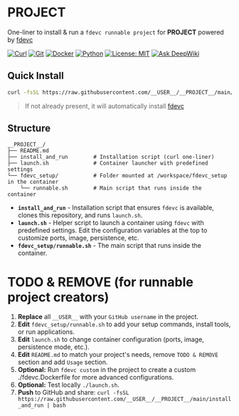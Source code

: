 # __PROJECT__

One-liner to install & run a `fdevc runnable project` for __PROJECT__ powered by [fdevc](https://github.com/philogicae/fast_dev_container)

[![Curl](https://img.shields.io/badge/curl-required-orange)](https://curl.se/)
[![Git](https://img.shields.io/badge/git-required-orange)](https://git-scm.com/)
[![Docker](https://img.shields.io/badge/docker-required-orange)](https://www.docker.com/get-started/)
[![Python](https://img.shields.io/badge/python-3.10%2B-blue)](https://www.python.org/downloads/)
[![License: MIT](https://img.shields.io/badge/License-MIT-yellow.svg)](https://opensource.org/licenses/MIT)
[![Ask DeepWiki](https://deepwiki.com/badge.svg)](https://deepwiki.com/__USER__/__PROJECT__)

## Quick Install

```bash
curl -fsSL https://raw.githubusercontent.com/__USER__/__PROJECT__/main/install_and_run | bash
```

> If not already present, it will automatically install [fdevc](https://github.com/philogicae/fast_dev_container)

## Structure

```
__PROJECT__/
├── README.md
├── install_and_run        # Installation script (curl one-liner)
├── launch.sh              # Container launcher with predefined settings
└── fdevc_setup/           # Folder mounted at /workspace/fdevc_setup in the container
    └── runnable.sh        # Main script that runs inside the container
```

- **`install_and_run`** - Installation script that ensures `fdevc` is available, clones this repository, and runs `launch.sh`.
- **`launch.sh`** - Helper script to launch a container using `fdevc` with predefined settings. Edit the configuration variables at the top to customize ports, image, persistence, etc.
- **`fdevc_setup/runnable.sh`** - The main script that runs inside the container.

# TODO & REMOVE (for runnable project creators)

1. **Replace** all `__USER__` with your `GitHub username` in the project.
2. **Edit** `fdevc_setup/runnable.sh` to add your setup commands, install tools, or run applications.
3. **Edit** `launch.sh` to change container configuration (ports, image, persistence mode, etc.).
4. **Edit** `README.md` to match your project's needs, remove `TODO & REMOVE` section and add `Usage` section.
5. **Optional:** Run `fdevc custom` in the project to create a custom ./fdevc.Dockerfile for more advanced configurations.
6. **Optional:** Test locally `./launch.sh`.
7. **Push** to GitHub and share: `curl -fsSL https://raw.githubusercontent.com/__USER__/__PROJECT__/main/install_and_run | bash`